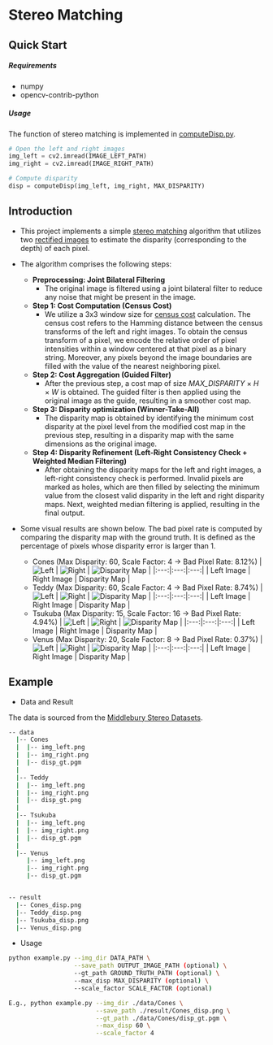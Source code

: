 # Stereo Matching


## Quick Start

##### Requirements
- numpy
- opencv-contrib-python

##### Usage
The function of stereo matching is implemented in [computeDisp.py](./computeDisp.py).
```python
# Open the left and right images
img_left = cv2.imread(IMAGE_LEFT_PATH)
img_right = cv2.imread(IMAGE_RIGHT_PATH)

# Compute disparity
disp = computeDisp(img_left, img_right, MAX_DISPARITY)
```

##


## Introduction
- This project implements a simple [stereo matching](https://paperswithcode.com/task/stereo-matching-1) algorithm that utilizes two [rectified images](https://en.wikipedia.org/wiki/Image_rectification) to estimate the disparity (corresponding to the depth) of each pixel.

- The algorithm comprises the following steps:
    - **Preprocessing: Joint Bilateral Filtering**
      - The original image is filtered using a joint bilateral filter to reduce any noise that might be present in the image.
    - **Step 1: Cost Computation (Census Cost)**
      - We utilize a 3x3 window size for [census cost](http://www.cs.cornell.edu/~rdz/Papers/ZW-ECCV94.pdf) calculation. The census cost refers to the Hamming distance between the census transforms of the left and right images. To obtain the census transform of a pixel, we encode the relative order of pixel intensities within a window centered at that pixel as a binary string. Moreover, any pixels beyond the image boundaries are filled with the value of the nearest neighboring pixel.
    - **Step 2: Cost Aggregation (Guided Filter)**
      - After the previous step, a cost map of size *MAX_DISPARITY* $\times$ *H* $\times$ *W* is obtained. The guided filter is then applied using the original image as the guide, resulting in a smoother cost map.
    - **Step 3: Disparity optimization (Winner-Take-All)**
      - The disparity map is obtained by identifying the minimum cost disparity at the pixel level from the modified cost map in the previous step, resulting in a disparity map with the same dimensions as the original image.
    - **Step 4: Disparity Refinement (Left-Right Consistency Check + Weighted Median Filtering)**
      - After obtaining the disparity maps for the left and right images, a left-right consistency check is performed. Invalid pixels are marked as holes, which are then filled by selecting the minimum value from the closest valid disparity in the left and right disparity maps. Next, weighted median filtering is applied, resulting in the final output.

- Some visual results are shown below. The bad pixel rate is computed by comparing the disparity map with the ground truth. It is defined as the percentage of pixels whose disparity error is larger than 1.
    - Cones (Max Disparity: 60, Scale Factor: 4 $\rightarrow$ Bad Pixel Rate: 8.12%)
        | ![Left](./data/Cones/img_left.png) | ![Right](./data/Cones/img_right.png) | ![Disparity Map](./result/Cones_disp.png) |
        |:---:|:---:|:---:|
        | Left Image | Right Image | Disparity Map |
    - Teddy (Max Disparity: 60, Scale Factor: 4 $\rightarrow$ Bad Pixel Rate: 8.74%)
        | ![Left](./data/Teddy/img_left.png) | ![Right](./data/Teddy/img_right.png) | ![Disparity Map](./result/Teddy_disp.png) |
        |:---:|:---:|:---:|
        | Left Image | Right Image | Disparity Map |
    - Tsukuba (Max Disparity: 15, Scale Factor: 16 $\rightarrow$ Bad Pixel Rate: 4.94%)
        | ![Left](./data/Tsukuba/img_left.png) | ![Right](./data/Tsukuba/img_right.png) | ![Disparity Map](./result/Tsukuba_disp.png) |
        |:---:|:---:|:---:|
        | Left Image | Right Image | Disparity Map |
    - Venus (Max Disparity: 20, Scale Factor: 8 $\rightarrow$ Bad Pixel Rate: 0.37%)
        | ![Left](./data/Venus/img_left.png) | ![Right](./data/Venus/img_right.png) | ![Disparity Map](./result/Venus_disp.png) |
        |:---:|:---:|:---:|
        | Left Image | Right Image | Disparity Map |



##


## Example
- Data and Result

The data is sourced from the [Middlebury Stereo Datasets](https://vision.middlebury.edu/stereo/data/).
```bash
-- data
  |-- Cones
  |  |-- img_left.png
  |  |-- img_right.png
  |  |-- disp_gt.pgm
  |  
  |-- Teddy
  |  |-- img_left.png
  |  |-- img_right.png
  |  |-- disp_gt.png
  |  
  |-- Tsukuba
  |  |-- img_left.png
  |  |-- img_right.png
  |  |-- disp_gt.pgm
  |  
  |-- Venus
     |-- img_left.png
     |-- img_right.png
     |-- disp_gt.pgm


-- result
  |-- Cones_disp.png
  |-- Teddy_disp.png
  |-- Tsukuba_disp.png
  |-- Venus_disp.png
```


- Usage
```bash
python example.py --img_dir DATA_PATH \
                  --save_path OUTPUT_IMAGE_PATH (optional) \
                  --gt_path GROUND_TRUTH_PATH (optional) \
                  --max_disp MAX_DISPARITY (optional) \
                  --scale_factor SCALE_FACTOR (optional)

E.g., python example.py --img_dir ./data/Cones \
                        --save_path ./result/Cones_disp.png \
                        --gt_path ./data/Cones/disp_gt.pgm \
                        --max_disp 60 \
                        --scale_factor 4
```